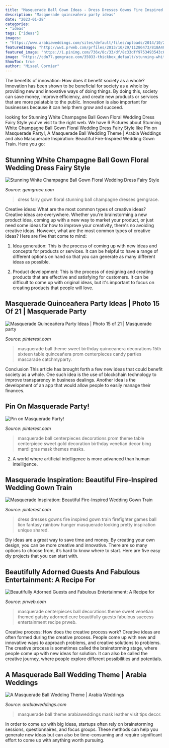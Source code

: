 ```yaml
---
title: "Masquerade Ball Gown Ideas - Dress Dresses Gowns Fire Inspired Gown Train Firefighter Games Ball Lion Fantasy Rainbow Hunger Masquerade Looking Pretty Inspiration Unique Shared"
description: "Masquerade quinceañera party ideas"
date: "2023-01-28"
categories:
- "ideas"
tags: ["ideas"]
images:
- "https://www.arabiaweddings.com/sites/default/files/uploads/2014/10/27/bride2.jpg"
featuredImage: "http://ww1.prweb.com/prfiles/2013/10/29/11286473/818A4019.jpg"
featured_image: "https://i.pinimg.com/736x/8c/33/df/8c33dff9753493543c67f0dbba783697--masquerade-party-centerpieces-masquerade-ball-decorations.jpg"
image: "https://cdn77.gemgrace.com/35033-thickbox_default/stunning-white-champagne-ball-gown-floral-wedding-dress-fairy-style.jpg"
ShowToc: true
author: "Misael Cormier"
---
```



The benefits of innovation: How does it benefit society as a whole?
Innovation has been shown to be beneficial for society as a whole by providing new and innovative ways of doing things. By doing this, society can save money, improve efficiency, and create new products or services that are more palatable to the public. Innovation is also important for businesses because it can help them grow and succeed.

	

		
looking for Stunning White Champagne Ball Gown Floral Wedding Dress Fairy Style you've visit to the right web. We have 6 Pictures about Stunning White Champagne Ball Gown Floral Wedding Dress Fairy Style like Pin on Masquerade Party!, A Masquerade Ball Wedding Theme | Arabia Weddings and also Masquerade Inspiration: Beautiful Fire-Inspired Wedding Gown Train. Here you go:
		
    
## Stunning White Champagne Ball Gown Floral Wedding Dress Fairy Style

<img loading=lazy src="https://cdn77.gemgrace.com/35033-thickbox_default/stunning-white-champagne-ball-gown-floral-wedding-dress-fairy-style.jpg" onerror="this.onerror=null;this.src='https://tse3.mm.bing.net/th?id=OIP.p3XkBZroD7KKVqfk9i2rdgHaJH&amp;pid=15.1';" alt="Stunning White Champagne Ball Gown Floral Wedding Dress Fairy Style">

_Source: gemgrace.com_

>dress fairy gown floral stunning ball champagne dresses gemgrace. 

	

Creative ideas: What are the most common types of creative ideas?
Creative ideas are everywhere. Whether you're brainstorming a new product idea, coming up with a new way to market your product, or just need some ideas for how to improve your creativity, there's no avoiding creative ideas. However, what are the most common types of creative ideas? Here are five that come to mind: 
1. Idea generation: This is the process of coming up with new ideas and concepts for products or services. It can be helpful to have a range of different options on hand so that you can generate as many different ideas as possible.

2. Product development: This is the process of designing and creating products that are effective and satisfying for customers. It can be difficult to come up with original ideas, but it's important to focus on creating products that people will love.


    
## Masquerade Quinceañera Party Ideas | Photo 15 Of 21 | Masquerade Party

<img loading=lazy src="https://i.pinimg.com/736x/b8/e9/b4/b8e9b4b801737c0289ed8d6c63bbc325--masquerade-theme-masquerade-ball.jpg" onerror="this.onerror=null;this.src='https://tse2.mm.bing.net/th?id=OIP.nnonD427JoIKj8RuXVOoOAHaFj&amp;pid=15.1';" alt="Masquerade Quinceañera Party Ideas | Photo 15 of 21 | Masquerade party">

_Source: pinterest.com_

>masquerade ball theme sweet birthday quinceanera decorations 15th sixteen table quinceañera prom centerpieces candy parties mascarade catchmyparty. 

	

Conclusion
This article has brought forth a few new ideas that could benefit society as a whole. One such idea is the use of blockchain technology to improve transparency in business dealings. Another idea is the development of an app that would allow people to easily manage their finances.

    
## Pin On Masquerade Party!

<img loading=lazy src="https://i.pinimg.com/736x/8c/33/df/8c33dff9753493543c67f0dbba783697--masquerade-party-centerpieces-masquerade-ball-decorations.jpg" onerror="this.onerror=null;this.src='https://tse2.mm.bing.net/th?id=OIP.eddBSx3HOM9XPpDz9N0dKQHaJ3&amp;pid=15.1';" alt="Pin on Masquerade Party!">

_Source: pinterest.com_

>masquerade ball centerpieces decorations prom theme table centerpiece sweet gold decoration birthday venetian decor bing mardi gras mask themes masks. 

	

2. A world where artificial intelligence is more advanced than human intelligence. 

    
## Masquerade Inspiration: Beautiful Fire-Inspired Wedding Gown Train

<img loading=lazy src="https://i.pinimg.com/736x/2d/42/fa/2d42fa7c439dd076a1b56286b803cb35--rainbow-wedding-dress-wedding-dress-train.jpg?b=t" onerror="this.onerror=null;this.src='https://tse2.mm.bing.net/th?id=OIP.vjwlxYO3L-rySLdE3xgdoAHaL3&amp;pid=15.1';" alt="Masquerade Inspiration: Beautiful Fire-Inspired Wedding Gown Train">

_Source: pinterest.com_

>dress dresses gowns fire inspired gown train firefighter games ball lion fantasy rainbow hunger masquerade looking pretty inspiration unique shared. 

	

Diy ideas are a great way to save time and money. By creating your own design, you can be more creative and innovative. There are so many options to choose from, it’s hard to know where to start. Here are five easy diy projects that you can start with.

    
## Beautifully Adorned Guests And Fabulous Entertainment: A Recipe For

<img loading=lazy src="http://ww1.prweb.com/prfiles/2013/10/29/11286473/818A4019.jpg" onerror="this.onerror=null;this.src='https://tse4.mm.bing.net/th?id=OIP.LFQTnpmFf02a103VHmCJRwHaJQ&amp;pid=15.1';" alt="Beautifully Adorned Guests and Fabulous Entertainment: A Recipe for">

_Source: prweb.com_

>masquerade centerpieces ball decorations theme sweet venetian themed gatsby adorned cure beautifully guests fabulous success entertainment recipe prweb. 

	

Creative process: How does the creative process work?
Creative ideas are often formed during the creative process. People come up with new and innovative ways to approach problems, and creative solutions to problems. The creative process is sometimes called the brainstorming stage, where people come up with new ideas for solution. It can also be called the creative journey, where people explore different possibilities and potentials.

    
## A Masquerade Ball Wedding Theme | Arabia Weddings

<img loading=lazy src="https://www.arabiaweddings.com/sites/default/files/uploads/2014/10/27/bride2.jpg" onerror="this.onerror=null;this.src='https://tse1.mm.bing.net/th?id=OIP.6rV8snhY5aPsfm6c4bn9zgHaLH&amp;pid=15.1';" alt="A Masquerade Ball Wedding Theme | Arabia Weddings">

_Source: arabiaweddings.com_

>masquerade ball theme arabiaweddings mask leather visit tips decor. 

	

In order to come up with big ideas, startups often rely on brainstorming sessions, questionnaires, and focus groups. These methods can help you generate new ideas but can also be time-consuming and require significant effort to come up with anything worth pursuing.

